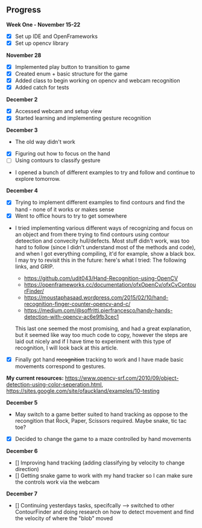 
<h2>Progress</h2>

**Week One - November 15-22**
- [X] Set up IDE and OpenFrameworks
- [X] Set up opencv library

**November 28**
- [X] Implemented play button to transition to game
- [X] Created enum + basic structure for the game
- [X] Added class to begin working on opencv and webcam recognition
- [X] Added catch for tests

**December 2**
- [X] Accessed webcam and setup view
- [X] Started learning and implementing gesture recognition 

**December 3**
- The old way didn't work
- [X] Figuring out how to focus on the hand
- [ ] Using contours to classify gesture
- I opened a bunch of different examples to try and follow and continue to explore tomorrow. 

**December 4**
- [X] Trying to implement different examples to find contours and find the hand - none of it works or makes sense
- [X] Went to office hours to try to get somewhere
- I tried implementing various different ways of recognizing and focus on an object and from there trying to find contours using contour deteection and convecity hull/defects. Most stuff didn't work, was too hard to follow (since I didn't understand most of the methods and code), and when I got everything compiling, it'd for example, show a black box.
I may try to revisit this in the future: here's what I tried: The following links, and GRIP.
    - https://github.com/udit043/Hand-Recognition-using-OpenCV
    - https://openframeworks.cc/documentation/ofxOpenCv/ofxCvContourFinder/
    - https://moustaphasaad.wordpress.com/2015/02/10/hand-recognition-finger-counter-opencv-and-c/
    - https://medium.com/@soffritti.pierfrancesco/handy-hands-detection-with-opencv-ac6e9fb3cec1
    
    This last one seemed the most promising, and had a great explanation, but it seemed like way too much code to copy, however the steps are laid out nicely and if I have time to experiment with this type of recognition, I will look back at this article.
- [X] Finally got hand ~~recognition~~ tracking to work and I have made basic movements correspond to gestures.

**My current resources:** https://www.opencv-srf.com/2010/09/object-detection-using-color-seperation.html, https://sites.google.com/site/ofauckland/examples/10-testing

**December 5**
- May switch to a game better suited to hand tracking as oppose to the recongition that Rock, Paper, Scissors required. Maybe snake, tic tac toe?
- [X] Decided to change the game to a maze controlled by hand movements

**December 6**
- [] Improving hand tracking (adding classifying by velocity to change direction)
- [] Getting snake game to work with my hand tracker so I can make sure the controls work via the webcam

**December 7**
- [] Continuing yesterdays tasks, specifcally --> switched to other ContourFinder and doing research on how to detect movement and find the velocity of where the "blob" moved
